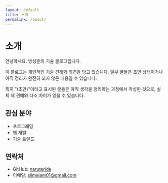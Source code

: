 ```yaml
---
layout: default
title: 소개
permalink: /about/
---
```


# 소개

안녕하세요. 방성훈의 기술 블로그입니다.

이 블로그는 개인적인 기술 견해와 의견을 담고 있습니다. 일부 글들은 초안 상태이거나 아직 정리가 완전히 되지 않은 내용일 수 있습니다.

특히 "(초안)"이라고 표시된 글들은 아직 생각을 정리하는 과정에서 작성된 것으로, 실제 제 견해와 다소 차이가 있을 수 있습니다.

## 관심 분야

- 프로그래밍
- 웹 개발
- 기술 트렌드

## 연락처

- GitHub: [naruteride](https://github.com/naruteride)
- 이메일: slimejam01@gmail.com